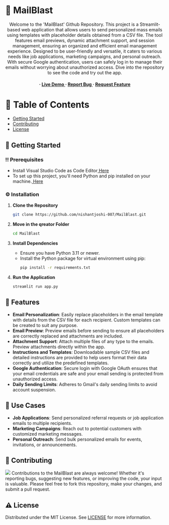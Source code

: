 # :star2: MailBlast
<div align='center'>
Welcome to the 'MailBlast' Github Repository. This project is a Streamlit-based web application that allows users to send personalized mass emails using templates with placeholder details obtained from a CSV file. The tool features email previews, dynamic attachment support, and session management, ensuring an organized and efficient email management experience. Designed to be user-friendly and versatile, it caters to various needs like job applications, marketing campaigns, and personal outreach. With secure Google authentication, users can safely log in to manage their emails without worrying about unauthorized access. Dive into the repository to see the code and try out the app.<h4><span> · </span> <a href="https://mailblast-6c6feeaddab0.herokuapp.com/"> Live Demo </a><span> · </span> <a href="https://github.com/nishantjoshi-007/MailBlast/issues"> Report Bug </a> <span> · </span> <a href="https://github.com/nishantjoshi-007/MailBlast/issues"> Request Feature </a></h4>
</div>

# :notebook_with_decorative_cover: Table of Contents
- [Getting Started](#toolbox-getting-started)
- [Contributing](#wave-contributing)
- [License](#warning-license)

## :toolbox: Getting Started

### :bangbang: Prerequisites
- Install Visual Studio Code as Code Editor<a href="https://code.visualstudio.com/Download"> Here</a>
- To set up this project, you'll need Python and pip installed on your machine.<a href="https://www.python.org/downloads/"> Here</a>

### :gear: Installation
1. **Clone the Repository**
   ```bash
   git clone https://github.com/nishantjoshi-007/MailBlast.git
   ```
2. **Move in the qreator Folder**
   ```bash
   cd MailBlast
   ```
   
3. **Install Dependencies**
   - Ensure you have Python 3.11 or newer.
   - Install the Python package for virtual environment using pip:
     ```bash
     pip install -r requirements.txt
     ```

4. **Run the Application**
   ```bash
   streamlit run app.py
   ```

## :dart: Features
- **Email Personalization**: Easily replace placeholders in the email template with details from the CSV file for each recipient. Custom templates can be created to suit any purpose.
- **Email Preview**: Preview emails before sending to ensure all placeholders are correctly replaced and attachments are included.
- **Attachment Support**: Attach multiple files of any type to the emails. Preview attachments directly within the app.
- **Instructions and Templates**: Downloadable sample CSV files and detailed instructions are provided to help users format their data correctly and utilize the predefined templates.
- **Google Authentication**: Secure login with Google OAuth ensures that your email credentials are safe and your email sending is protected from unauthorized access.
- **Daily Sending Limits**: Adheres to Gmail's daily sending limits to avoid account suspension.

## :compass: Use Cases
- **Job Applications**: Send personalized referral requests or job application emails to multiple recipients.
- **Marketing Campaigns**: Reach out to potential customers with customized marketing messages.
- **Personal Outreach**: Send bulk personalized emails for events, invitations, or announcements.

## :wave: Contributing
<img src="https://contrib.rocks/image?repo=Louis3797/awesome-readme-template" /> Contributions to the MailBlast are always welcome! Whether it's reporting bugs, suggesting new features, or improving the code, your input is valuable. Please feel free to fork this repository, make your changes, and submit a pull request.

## :warning: License
Distributed under the MIT License. See <a href="https://github.com/nishantjoshi-007/MailBlast/blob/main/LICENSE">LICENSE</a> for more information.
